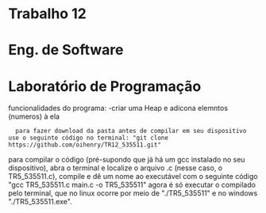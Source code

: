 # Trabalho 12
# Eng. de Software 
# Laboratório de Programação

funcionalidades do programa:
-criar uma Heap e adicona elemntos (numeros) à ela

      para fazer download da pasta antes de compilar em seu dispositivo use o seguinte código no terminal: "git clone https://github.com/oihenry/TR12_535511.git"

para compilar o código (pré-supondo que já há um gcc instalado no seu dispositivo), abra o terminal e localize o arquivo .c (nesse caso, o TR5_535511.c), compile e dê um nome ao executável com o seguinte código "gcc TR5_535511.c main.c -o TR5_535511" agora é só executar o compilado pelo terminal, que no linux ocorre por meio de "./TR5_535511" e no windows "./TR5_535511.exe".
